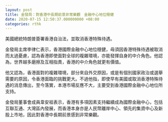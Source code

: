 ```yaml
---
layout: post
title: 金發局：對香港中長期前景非常樂觀　金融中心地位穩健
date: 2020-07-15 12:50:37.000000000 +08:00
categories: rthk
---
```


美國總統特朗普簽署香港自治法，並取消香港特殊待遇。

金發局主席李律仁表示，香港國際金融中心地位穩健，毋須因香港特殊待遇被取消而太過憂慮，認為香港即使面對全球的複雜環境，亦能發揮自身的中介角色。他認為，世界越多磨擦及互相指責，香港的中介角色就更有價值。

他又認為，香港面對的複雜環境，部分來自外交原因，或是有個別國家政治或選舉需要的原因，令香港面臨的挑戰更大。不過他指，即使早有美國或取消香港特殊待遇的消息傳出，至今落實，本港市場反應不大，主要受到香港國際金融中心地位所支持。

金發局董事會成員韋安祖表示，香港有多項因素支持繼續成為國際金融中心，包括互聯互通、大灣區內發展，而香港本身亦是人民幣離岸中心、領先的集資中心及新股上市地，因此對香港中長期前景感到非常樂觀。
